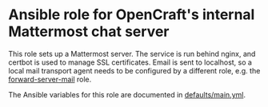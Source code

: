 Ansible role for OpenCraft's internal Mattermost chat server
============================================================

This role sets up a Mattermost server.  The service is run behind nginx, and
certbot is used to manage SSL certificates.  Email is sent to localhost, so a
local mail transport agent needs to be configured by a different role, e.g. the
[forward-server-mail][1] role.

The Ansible variables for this role are documented in [defaults/main.yml][2].

[1]: https://github.com/open-craft/ansible-forward-server-mail
[2]: defaults/main.yml
